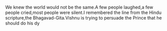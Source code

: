 We knew the world would not be the same.A few people laughed,a few people cried,most people were silent.I remembered the line from the Hindu scripture,the Bhagavad-Gita.Vishnu is trying to persuade the Prince that he should do his dy